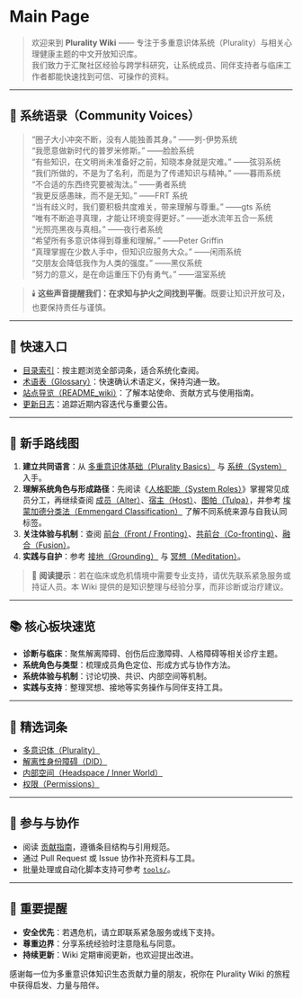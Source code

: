 # Main Page

> 欢迎来到 **Plurality Wiki** —— 专注于多重意识体系统（Plurality）与相关心理健康主题的中文开放知识库。  
> 我们致力于汇聚社区经验与跨学科研究，让系统成员、同伴支持者与临床工作者都能快速找到可信、可操作的资料。

---

## 💬 系统语录（Community Voices）

> “圈子大小冲突不断，没有人能独善其身。” ——刿-伊势系统  
> “我愿意做新时代的普罗米修斯。” ——脸脸系统  
> “有些知识，在文明尚未准备好之前，知晓本身就是灾难。” ——弦羽系统  
> “我们所做的，不是为了名利，而是为了传递知识与精神。” ——暮雨系统  
> “不合适的东西终究要被淘汰。” ——勇者系统  
> “我更反感愚昧，而不是无知。” ——FRT 系统  
> “当有歧义时，我们要积极共度难关，带来理解与尊重。” ——gts 系统  
> “唯有不断追寻真理，才能让环境变得更好。” ——逝水流年五合一系统  
> “光照亮黑夜与真相。” ——夜行者系统  
> “希望所有多意识体得到尊重和理解。” ——Peter Griffin  
> “真理掌握在少数人手中，但知识应服务大众。” ——闲雨系统  
> “交朋友会降低我作为人类的强度。” ——黑仪系统  
> “努力的意义，是在命运重压下仍有勇气。” ——温室系统  

> 🕯️ **这些声音提醒我们：在求知与护火之间找到平衡**。既要让知识开放可及，也要保持责任与谨慎。

---

## 🔎 快速入口

- [目录索引](index.md)：按主题浏览全部词条，适合系统化查阅。
- [术语表（Glossary）](Glossary.md)：快速确认术语定义，保持沟通一致。
- [站点导览（README_wiki）](README_wiki.md)：了解本站使命、贡献方式与使用指南。
- [更新日志](changelog.md)：追踪近期内容迭代与重要公告。

---

## 🧭 新手路线图

1. **建立共同语言**：从 [多重意识体基础（Plurality Basics）](entries/Plurality-Basics.md) 与 [系统（System）](entries/系统体验与机制/System.md) 入手。
2. **理解系统角色与形成路径**：先阅读《[人格职能（System Roles）](entries/系统角色与类型/System-Roles.md)》掌握常见成员分工，再继续查阅 [成员（Alter）](entries/系统角色与类型/Alter.md)、[宿主（Host）](entries/系统角色与类型/Host.md)、[图帕（Tulpa）](entries/系统角色与类型/Tulpa.md)，并参考 [埃蒙加德分类法（Emmengard Classification）](entries/系统角色与类型/Emmengard-Classification.md) 了解不同系统来源与自我认同标签。
3. **关注体验与机制**：查阅 [前台（Front / Fronting）](entries/系统体验与机制/Front-Fronting.md)、[共前台（Co-fronting）](entries/系统体验与机制/Co-Fronting.md)、[融合（Fusion）](entries/系统体验与机制/Fusion.md)。
4. **实践与自护**：参考 [接地（Grounding）](entries/实践与支持/Grounding.md) 与 [冥想（Meditation）](entries/实践与支持/Meditation.md)。

> 📌 **阅读提示**：若在临床或危机情境中需要专业支持，请优先联系紧急服务或持证人员。本 Wiki 提供的是知识整理与经验分享，而非诊断或治疗建议。

---

## 📚 核心板块速览

- **诊断与临床**：聚焦解离障碍、创伤后应激障碍、人格障碍等相关诊疗主题。  
- **系统角色与类型**：梳理成员角色定位、形成方式与协作方法。  
- **系统体验与机制**：讨论切换、共识、内部空间等机制。  
- **实践与支持**：整理冥想、接地等实务操作与同伴支持工具。

---

## 🧩 精选词条

- [多意识体（Plurality）](entries/系统体验与机制/Plurality.md)  
- [解离性身份障碍（DID）](entries/诊断与临床/DID.md)  
- [内部空间（Headspace / Inner World）](entries/系统体验与机制/Headspace-Inner-World.md)  
- [权限（Permissions）](entries/系统体验与机制/Permissions.md)  

---

## 📝 参与与协作

- 阅读 [贡献指南](CONTRIBUTING.md)，遵循条目结构与引用规范。  
- 通过 Pull Request 或 Issue 协作补充资料与工具。  
- 批量处理或自动化脚本支持可参考 [`tools/`](tools)。

---

## 📣 重要提醒

- **安全优先**：若遇危机，请立即联系紧急服务或线下支持。  
- **尊重边界**：分享系统经验时注意隐私与同意。  
- **持续更新**：Wiki 定期审阅更新，也欢迎提出改进。  

感谢每一位为多重意识体知识生态贡献力量的朋友，祝你在 Plurality Wiki 的旅程中获得启发、力量与陪伴。
